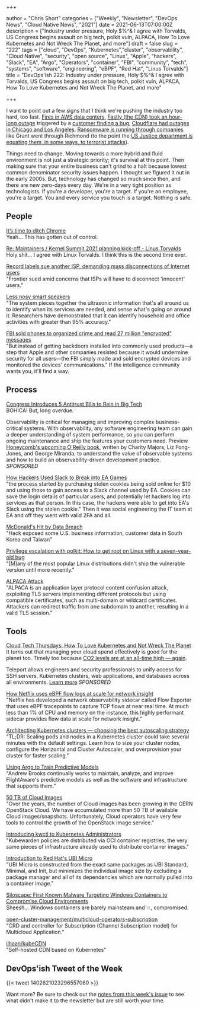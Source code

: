 +++

author = "Chris Short"
categories = ["Weekly", "Newsletter", "DevOps News", "Cloud Native News", "2021"]
date = 2021-06-13T07:00:00Z
description = ["Industry under pressure, Holy $%^& I agree with Torvalds, US Congress begins assault on big tech, polkit vuln, ALPACA, How To Love Kubernetes and Not Wreck The Planet, and more"]
draft = false
slug = "222"
tags = ["cloud", "DevOps", "Kubernetes","cluster", "observability", "Cloud Native", "security", "open source", "Linux", "Apple", "hackers", "Slack", "EA", "Argo", "Operators", "container", "FBI", "community", "tech", "systems", "software", "engineering", "eBPF", "Red Hat", "Linus Torvalds"]
title = "DevOps'ish 222: Industry under pressure, Holy $%^& I agree with Torvalds, US Congress begins assault on big tech, polkit vuln, ALPACA, How To Love Kubernetes and Not Wreck The Planet, and more"

+++

I want to point out a few signs that I think we're pushing the industry too hard, too fast. [Fires in AWS data centers](https://twitter.com/QuinnyPig/status/1403100781646028808), [Fastly (the CDN) took an hour-long outage](https://techcrunch.com/2021/06/08/numerous-popular-websites-are-facing-an-outage/) triggered by a [customer finding a bug](https://www.theguardian.com/technology/2021/jun/09/fastly-says-single-customer-triggered-bug-that-caused-mass-outage), [Cloudflare had outages in Chicago and Los Angeles](https://www.cloudflarestatus.com/incidents/0cvlzpvwg251). [Ransomware is running through companies](https://www.washingtonpost.com/technology/2021/07/08/ransomware-human-impact/) like Grant went through Richmond (to the point the [US Justice department is equating them, in some ways, to terrorist attacks](https://www.latimes.com/business/technology/story/2021-06-03/ransomware-targeted-by-justice-department-as-attacks-flourish)).

Things need to change. Moving towards a more hybrid and fluid environment is not just a strategic priority; it's survival at this point. Then making sure that your entire business can't grind to a halt because lowest common denominator security issues happen. I thought we figured it out in the early 2000s. But, technology has changed so much since then, and there are new zero-days every day. We're in a very tight position as technologists. If you're a developer, you're a target. If you're an employee, you're a target. You and every service you touch is a target. Nothing is safe.

## People

[It’s time to ditch Chrome](https://www.wired.co.uk/article/google-chrome-browser-data)  
Yeah... This has gotten out of control.

[Re: Maintainers / Kernel Summit 2021 planning kick-off - Linus Torvalds](https://lore.kernel.org/ksummit/CAHk-=wiB6FJknDC5PMfpkg4gZrbSuC3d391VyReM4Wb0+JYXXA@mail.gmail.com/)  
Holy shit... I agree with Linux Torvalds. I think this is the second time ever.

[Record labels sue another ISP, demanding mass disconnections of Internet users](https://arstechnica.com/tech-policy/2021/06/record-labels-sue-another-isp-demanding-mass-disconnections-of-internet-users/)  
"Frontier sued amid concerns that ISPs will have to disconnect 'innocent' users."

[Less nosy smart speakers](https://news.engin.umich.edu/2021/06/less-nosy-smart-speakers/)  
"The system pieces together the ultrasonic information that's all around us to identify when its services are needed, and sense what's going on around it. Researchers have demonstrated that it can identify household and office activities with greater than 95% accuracy."

[FBI sold phones to organized crime and read 27 million "encrypted" messages](https://arstechnica.com/tech-policy/2021/06/fbi-sold-phones-to-organized-crime-and-read-27-million-encrypted-messages/)  
"But instead of getting backdoors installed into commonly used products—a step that Apple and other companies resisted because it would undermine security for all users—the FBI simply made and sold encrypted devices and monitored the devices' communications." If the intelligence community wants you, it'll find a way.

## Process

[Congress Introduces 5 Antitrust Bills to Rein in Big Tech](https://www.businessinsider.com/congress-big-tech-bills-facebook-google-apple-amazon-antitrust-2021-6)  
BOHICA! But, long overdue.

Observability is critical for managing and improving complex business-critical systems. With observability, any software engineering team can gain a deeper understanding of system performance, so you can perform ongoing maintenance and ship the features your customers need. Preview [Honeycomb's upcoming O'Reilly book](https://info.honeycomb.io/observability-engineering-oreilly-book-preview-0?&utm_source=devopsish&utm_medium=newsletter&utm_campaign=ad&utm_content=devopsish&utm_adgroup), written by Charity Majors, Liz Fong-Jones, and George Miranda, to understand the value of observable systems and how to build an observability-driven development practice. *SPONSORED*

[How Hackers Used Slack to Break into EA Games](https://www.vice.com/en/article/7kvkqb/how-ea-games-was-hacked-slack)  
"the process started by purchasing stolen cookies being sold online for $10 and using those to gain access to a Slack channel used by EA. Cookies can save the login details of particular users, and potentially let hackers log into services as that person. In this case, the hackers were able to get into EA's Slack using the stolen cookie." Then it was social engineering the IT team at EA and off they went with valid 2FA and all.

[McDonald's Hit by Data Breach](https://www.wsj.com/articles/mcdonalds-hit-by-data-breach-in-south-korea-taiwan-11623412800)  
"Hack exposed some U.S. business information, customer data in South Korea and Taiwan"

[Privilege escalation with polkit: How to get root on Linux with a seven-year-old bug](https://github.blog/2021-06-10-privilege-escalation-polkit-root-on-linux-with-bug/)  
"[M]any of the most popular Linux distributions didn't ship the vulnerable version until more recently."

[ALPACA Attack](https://alpaca-attack.com/)  
"ALPACA is an application layer protocol content confusion attack, exploiting TLS servers implementing different protocols but using compatible certificates, such as multi-domain or wildcard certificates. Attackers can redirect traffic from one subdomain to another, resulting in a valid TLS session."

## Tools

[Cloud Tech Thursdays: How To Love Kubernetes and Not Wreck The Planet](https://www.youtube.com/watch?v=QlW6quAzupU)  
It turns out that managing your cloud spend effectively is good for the planet too. Timely too because [CO2 levels are at an all-time high — again](https://www.theverge.com/2021/6/7/22522736/carbon-dioxide-co2-record-climate-change).

Teleport allows engineers and security professionals to unify access for SSH servers, Kubernetes clusters, web applications, and databases across all environments. [Learn more](https://goteleport.com/?utm_source=newsletter&utm_medium=email&utm_campaign=devopsish_222) *SPONSORED*

[How Netflix uses eBPF flow logs at scale for network insight](https://netflixtechblog.com/how-netflix-uses-ebpf-flow-logs-at-scale-for-network-insight-e3ea997dca96)  
"Netflix has developed a network observability sidecar called Flow Exporter that uses eBPF tracepoints to capture TCP flows at near real time. At much less than 1% of CPU and memory on the instance, this highly performant sidecar provides flow data at scale for network insight."

[Architecting Kubernetes clusters — choosing the best autoscaling strategy](https://learnk8s.io/kubernetes-autoscaling-strategies)  
"TL;DR: Scaling pods and nodes in a Kubernetes cluster could take several minutes with the default settings. Learn how to size your cluster nodes, configure the Horizontal and Cluster Autoscaler, and overprovision your cluster for faster scaling."

[Using Argo to Train Predictive Models](https://flightaware.engineering/using-argo-to-train-predictive-models/)  
"Andrew Brooks continually works to maintain, analyze, and improve FlightAware's predictive models as well as the software and infrastructure that supports them."

[50 TB of Cloud Images](https://techblog.web.cern.ch/techblog/post/50tb-of-cloud-images/)  
"Over the years, the number of Cloud images has been growing in the CERN OpenStack Cloud. We have accumulated more than 50 TB of available Cloud images/snapshots. Unfortunately, Cloud operators have very few tools to control the growth of the OpenStack Image service."

[Introducing kwctl to Kubernetes Administrators](https://www.kubewarden.io/blog/2021/06/kwctl-intro-for-kubernetes-administrators/)  
"Kubewarden policies are distributed via OCI container registries, the very same pieces of infrastructure already used to distribute container images."

[Introduction to Red Hat's UBI Micro](https://www.redhat.com/en/blog/introduction-ubi-micro)  
"UBI Micro is constructed from the exact same packages as UBI Standard, Minimal, and Init, but minimizes the individual image size by excluding a package manager and all of its dependencies which are normally pulled into a container image."

[Siloscape: First Known Malware Targeting Windows Containers to Compromise Cloud Environments](https://unit42.paloaltonetworks.com/siloscape/)  
Sheesh... Windows containers are barely mainsteam and 💥, compromised.

[open-cluster-management/multicloud-operators-subscription](https://github.com/open-cluster-management/multicloud-operators-subscription)  
"CRD and controller for Subscription (Channel Subscription model) for Multicloud Application."

[ilhaan/kubeCDN](https://github.com/ilhaan/kubeCDN)  
"Self-hosted CDN based on Kubernetes"

## DevOps'ish Tweet of the Week

{{< tweet 1402621023296557060 >}}

Want more? Be sure to check out the [notes from this week's issue](https://devopsish.com/222/notes/) to see what didn't make it to the newsletter but are still worth your time.
